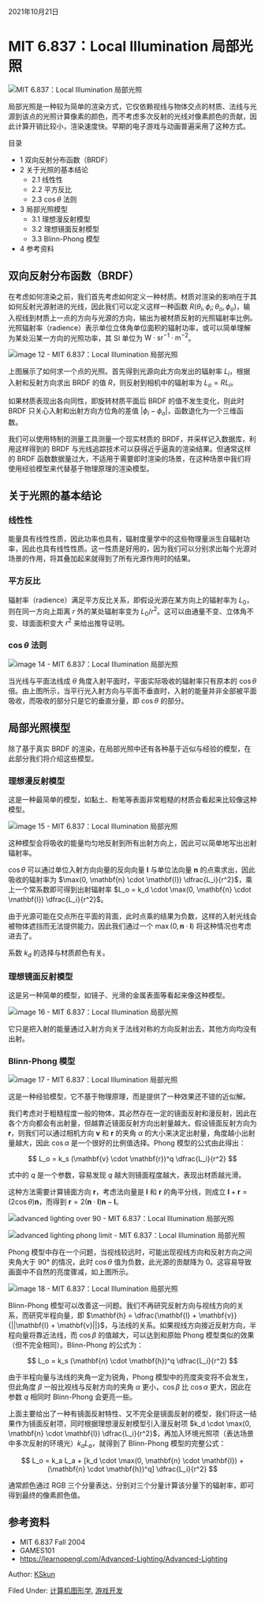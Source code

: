 2021年10月21日

# MIT 6.837：Local Illumination 局部光照

![MIT 6.837：Local Illumination 局部光照](https://ksmeow.moe/wp-content/uploads/2021/10/mit6.837_local_illumination.jpg)

局部光照是一种较为简单的渲染方式，它仅依赖视线与物体交点的材质、法线与光源到该点的光照计算像素的颜色，而不考虑多次反射的光线对像素颜色的贡献，因此计算开销比较小，渲染速度快。早期的电子游戏与动画普遍采用了这种方式。

目录

  * 1 双向反射分布函数（BRDF）
  * 2 关于光照的基本结论
    * 2.1 线性性
    * 2.2 平方反比
    * 2.3 $\cos \theta$ 法则
  * 3 局部光照模型
    * 3.1 理想漫反射模型
    * 3.2 理想镜面反射模型
    * 3.3 Blinn-Phong 模型
  * 4 参考资料

## 双向反射分布函数（BRDF）

在考虑如何渲染之前，我们首先考虑如何定义一种材质。材质对渲染的影响在于其如何反射光源射进的光线，因此我们可以定义这样一种函数 $R(\theta_i,
\phi_i; \theta_o,
\phi_o)$，输入视线到材质上一点的方向与光源的方向，输出为被材质反射的光照辐射率比例。光照辐射率（radience）表示单位立体角单位面积的辐射功率，或可以简单理解为某处沿某一方向的光照功率，其
SI 单位为 $\mathrm{W \cdot sr^{-1} \cdot m^{-2}}$。

![image 12 - MIT 6.837：Local Illumination 局部光照](https://ksmeow.moe/wp-content/uploads/2021/10/image-12.png)

上图展示了如何求一个点的光照。首先得到光源向此方向发出的辐射率 $L_i$，根据入射和反射方向求出 BRDF 的值 $R$，则反射到相机中的辐射率为
$L_o=RL_i$。

如果材质表现出各向同性，即旋转材质平面后 BRDF 的值不发生变化，则此时 BRDF 只关心入射和出射方向方位角的差值 $|\phi_i -\phi_o|$，函数退化为一个三维函数。

我们可以使用特制的测量工具测量一个现实材质的 BRDF，并采样记入数据库，利用这样得到的 BRDF 与光线追踪技术可以获得近乎逼真的渲染结果。但通常这样的
BRDF 函数数据量过大，不适用于需要即时渲染的场景，在这种场景中我们将使用经验模型来代替基于物理原理的渲染模型。

## 关于光照的基本结论

### 线性性

能量具有线性性质，因此功率也具有，辐射度量学中的这些物理量派生自辐射功率，因此也具有线性性质。这一性质是好用的，因为我们可以分别求出每个光源对场景的作用，将其叠加起来就得到了所有光源作用时的结果。

### 平方反比

辐射率（radience）满足平方反比关系，即假设光源在某方向上的辐射率为 $L_0$，则在同一方向上距离 $r$ 外的某处辐射率变为
$L_0/r^2$。这可以由通量不变、立体角不变、球面面积变大 $r^2$ 来给出推导证明。

### $\cos \theta$ 法则

![image 14 - MIT 6.837：Local Illumination 局部光照](https://ksmeow.moe/wp-content/uploads/2021/10/image-14.png)

当光线与平面法线成 $\theta$ 角度入射平面时，平面实际吸收的辐射率只有原本的 $\cos \theta$
倍。由上图所示，当平行光入射方向与平面不垂直时，入射的能量并非全部被平面吸收，而吸收的部分只是它的垂直分量，即 $\cos \theta$ 的部分。

## 局部光照模型

除了基于真实 BRDF 的渲染，在局部光照中还有各种基于近似与经验的模型，在此部分我们将介绍这些模型。

### 理想漫反射模型

这是一种最简单的模型，如黏土、粉笔等表面非常粗糙的材质会看起来比较像这种模型。

![image 15 - MIT 6.837：Local Illumination 局部光照](https://ksmeow.moe/wp-content/uploads/2021/10/image-15.png)

这种模型会将吸收的能量均匀地反射到所有出射方向上，因此可以简单地写出出射辐射率。

$\cos \theta$ 可以通过单位入射方向向量的反向向量 $\mathbf{l}$ 与单位法向量 $\mathbf{n}$
的点乘求出，因此吸收的辐射率为 $\max(0, \mathbf{n} \cdot \mathbf{l})
\dfrac{L_i}{r^2}$，乘上一个常系数即可得到出射辐射率 $L_o = k_d \cdot \max(0, \mathbf{n} \cdot
\mathbf{l}) \dfrac{L_i}{r^2}$。

由于光源可能在交点所在平面的背面，此时点乘的结果为负数，这样的入射光线会被物体遮挡而无法提供能力，因此我们通过一个 $\max(0, \mathbf{n}
\cdot \mathbf{l})$ 将这种情况也考虑进去了。

系数 $k_d$ 的选择与材质颜色有关。

### 理想镜面反射模型

这是另一种简单的模型，如镜子、光滑的金属表面等看起来像这种模型。

![image 16 - MIT 6.837：Local Illumination 局部光照](https://ksmeow.moe/wp-content/uploads/2021/10/image-16.png)

它只是把入射的能量通过入射方向关于法线对称的方向反射出去，其他方向均没有出射。

### Blinn-Phong 模型

![image 17 - MIT 6.837：Local Illumination 局部光照](https://ksmeow.moe/wp-content/uploads/2021/10/image-17.png)

这是一种经验模型，它不基于物理原理，而是提供了一种效果还不错的近似解。

我们考虑对于粗糙程度一般的物体，其必然存在一定的镜面反射和漫反射，因此在各个方向都会有出射量，但越靠近镜面反射方向出射量越大。假设镜面反射方向为
$\mathbf{r}$，则我们可以通过相机方向 $\mathbf{v}$ 和 $\mathbf{r}$ 的夹角 $\alpha$
的大小来决定出射量，角度越小出射量越大，因此 $\cos \alpha$ 是一个很好的比例值选择。Phong 模型的公式由此得出：

$$ L_o = k_s (\mathbf{v} \cdot \mathbf{r})^q \dfrac{L_i}{r^2} $$

式中的 $q$ 是一个参数，容易发现 $q$ 越大则镜面程度越大，表现出材质越光滑。

这种方法需要计算镜面方向 $\mathbf{r}$，考虑法向量是 $\mathbf{l}$ 和 $\mathbf{r}$ 的角平分线，则成立
$\mathbf{l} + \mathbf{r} = (2 \cos \theta) \mathbf{n}$，而得到 $\mathbf{r} = 2
(\mathbf{n} \cdot \mathbf{l}) \mathbf{n} - \mathbf{l}$。

![advanced lighting over 90 - MIT 6.837：Local Illumination
局部光照](https://learnopengl.com/img/advanced-lighting/advanced_lighting_over_90.png)

![advanced lighting phong limit - MIT 6.837：Local Illumination
局部光照](https://learnopengl.com/img/advanced-lighting/advanced_lighting_phong_limit.png)

Phong 模型中存在一个问题，当视线较远时，可能出现视线方向和反射方向之间夹角大于 90° 的情况，此时 $\cos \theta$
值为负数，此光源的贡献降为 0。这容易导致画面中不自然的亮度骤减，如上图所示。

![image 18 - MIT 6.837：Local Illumination 局部光照](https://ksmeow.moe/wp-content/uploads/2021/10/image-18.png)

Blinn-Phong 模型可以改善这一问题。我们不再研究反射方向与视线方向的关系，而研究半程向量，即 $\mathbf{h} =
\dfrac{\mathbf{l} + \mathbf{v}}{||\mathbf{l} +
\mathbf{v}||}$，与法线的关系。如果视线方向接近反射方向，半程向量将靠近法线，而 $\cos \beta$ 的值越大，可以达到和原始 Phong
模型类似的效果（但不完全相同）。Blinn-Phong 的公式为：

$$ L_o = k_s (\mathbf{n} \cdot \mathbf{h})^q \dfrac{L_i}{r^2} $$

由于半程向量与法线的夹角一定为锐角，Phong 模型中的亮度突变将不会发生，但此角度 $\beta$ 一般比视线与反射方向的夹角 $\alpha$
更小，$\cos \beta$ 比 $\cos \alpha$ 更大，因此在参数 $q$ 相同时 Blinn-Phong 会更亮一些。

上面主要给出了一种有镜面反射特性、又不完全是镜面反射的模型，我们将这一结果作为镜面反射项，同时根据理想漫反射模型引入漫反射项 $k_d \cdot
\max(0, \mathbf{n} \cdot \mathbf{l})
\dfrac{L_i}{r^2}$，再加入环境光照项（表达场景中多次反射的环境光）$k_a L_a$，就得到了 Blinn-Phong 模型的完整公式：

$$ L_o = k_a L_a + [k_d \cdot \max(0, \mathbf{n} \cdot \mathbf{l}) +
(\mathbf{n} \cdot \mathbf{h})^q] \dfrac{L_i}{r^2} $$

通常颜色通过 RGB 三个分量表达，分别对三个分量计算该分量下的辐射率，即可得到最终的像素颜色值。

## 参考资料

  * MIT 6.837 Fall 2004
  * GAMES101
  * <https://learnopengl.com/Advanced-Lighting/Advanced-Lighting>

Author: [KSkun](https://ksmeow.moe/author/kskun/ "文章作者 KSkun")

Filed Under: [计算机图形学](https://ksmeow.moe/category/game_development/computer-graphics/), [游戏开发](https://ksmeow.moe/category/game_development/)

